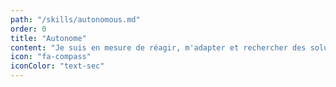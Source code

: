 ```yaml
---
path: "/skills/autonomous.md"
order: 0
title: "Autonome"
content: "Je suis en mesure de réagir, m'adapter et rechercher des solutions face à des contraintes de manière rapide et autonome."
icon: "fa-compass"
iconColor: "text-sec"
---
```

